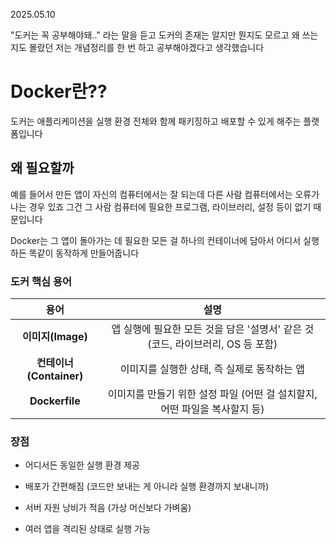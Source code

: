 2025.05.10

"도커는 꼭 공부해야돼.." 라는 말을 듣고 도커의 존재는 알지만 뭔지도 모르고 왜 쓰는지도 몰랐던 저는 개념정리를 한 번 하고 공부해야겠다고 생각했습니다

# Docker란??

도커는 애플리케이션을 실행 환경 전체와 함께 패키징하고 배포할 수 있게 해주는 플랫폼입니다

## 왜 필요할까
예를 들어서 만든 앱이 자신의 컴퓨터에서는 잘 되는데 다른 사람 컴퓨터에서는 오류가 나는 경우 있죠
그건 그 사람 컴퓨터에 필요한 프로그램, 라이브러리, 설정 등이 없기 때문입니다

Docker는 그 앱이 돌아가는 데 필요한 모든 걸 하나의 컨테이너에 담아서
어디서 실행하든 똑같이 동작하게 만들어줍니다

### 도커 핵심 용어
| 용어| 설명|
| :-: | :-: |
| **이미지(Image)**| 앱 실행에 필요한 모든 것을 담은 '설명서' 같은 것 (코드, 라이브러리, OS 등 포함) |
| **컨테이너(Container)** | 이미지를 실행한 상태, 즉 실제로 동작하는 앱                          |
| **Dockerfile**      | 이미지를 만들기 위한 설정 파일 (어떤 걸 설치할지, 어떤 파일을 복사할지 등)       |


### 장점
- 어디서든 동일한 실행 환경 제공

- 배포가 간편해짐 (코드만 보내는 게 아니라 실행 환경까지 보내니까)

- 서버 자원 낭비가 적음 (가상 머신보다 가벼움)

- 여러 앱을 격리된 상태로 실행 가능